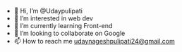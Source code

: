 - 👋 Hi, I’m @Udaypulipati
- 👀 I’m interested in web dev
- 🌱 I’m currently learning Front-end
- 💞️ I’m looking to collaborate on Google
- 📫 How to reach me udaynageshpulipati24@gmail.com

<!---
Udaypulipati24/Udaypulipati24 is a ✨ special ✨ repository because its `README.md` (this file) appears on your GitHub profile.
You can click the Preview link to take a look at your changes.
--->
